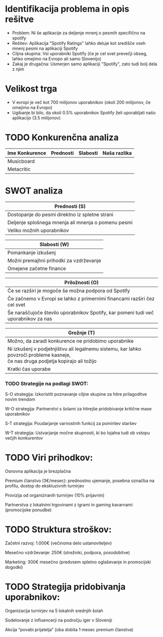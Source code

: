 # Identifikacija problema in opis rešitve
- Problem: Ni še aplikacije za deljenje mnenj o pesmih specifično na spotify
- Rešitev: Aplikacija "Spotify Ratings" lahko deluje kot središče vseh mnenj pesmi na aplikaciji Spotify
- Ciljna skupina: Vsi uporabniki Spotify (če je cel svet prevečji obseg, lahko omejimo na Evropo ali samo Slovenijo)
- Zakaj je drugačna: Usmerjen samo aplikaciji "Spotify", zato tudi bolj dela z njim

# Velikost trga
- V evropi je več kot 700 milijonov uporabnikov (okoli 200 milijonov, če omejimo na Evropo)
- Ugibanje bi bilo, da okoli 0.5% uporabnikov Spotify želi uporabljati našo aplikacijo (3.5 milijonov)

# TODO Konkurenčna analiza
| Ime Konkurence | Prednosti | Slabosti | Naša razlika |
|---------|---------|---------|---------|
| Musicboard |  |  |  |
| Metacritic |  |  |  |

# SWOT analiza
| Prednosti (S) |
|----------|
| Dostopanje do pesmi direktno iz spletne strani |
| Deljenje splošnega mnenja ali mnenja o pomenu pesmi |
| Veliko možnih uporabnikov |

| Slabosti (W) |
|----------|
| Pomankanje izkušenj |
| Možni premajhni prihodki za vzdrževanje |
| Omejene začetne finance |

| Priložnosti (O) |
|----------|
| Če se razširi je mogoče še možna podpora od Spotify |
| Če začnemo v Evropi se lahko z primernimi financami razširi čez cel svet |
| Še naraščujoče število uporabnikov Spotify, kar pomeni tudi več uporabnikov za nas |

| Grožnje (T) |
|----------|
| Možno, da zaradi konkurence ne pridobimo uporabnike |
| Ni izkušenj v podjetnjištvu ali legalnemu sistemu, kar lahko povzroči probleme kasneje,<br> če nas druga podjetja kopirajo ali tožijo |
| Kratki čas uporabe |

### TODO Strategije na podlagi SWOT:

S-O strategija: Izkoristiti poznavanje ciljne skupine za hitre prilagoditve novim trendom

W-O strategija: Partnerstvi s šolami za hitrejše pridobivanje kritične mase uporabnikov

S-T strategija: Poudarjanje varnostnih funkcij za pomiritev staršev

W-T strategija: Ustvarjanje močne skupnosti, ki bo lojalna tudi ob vstopu večjih konkurentov


# TODO Viri prihodkov:

Osnovna aplikacija je brezplačna

Premium članstvo (3€/mesec): prednostno ujemanje, posebna označba na profilu, dostop do ekskluzivnih turnirjev

Provizija od organiziranih turnirjev (10% prijavnin)

Partnerstva z lokalnimi trgovinami z igrami in gaming kavarnami (promocijske ponudbe)

# TODO Struktura stroškov:

Začetni razvoj: 1.000€ (večinoma delo ustanoviteljev)

Mesečno vzdrževanje: 250€ (strežniki, podpora, posodobitve)

Marketing: 300€ mesečno (predvsem spletno oglaševanje in promocijski dogodki)

# TODO Strategija pridobivanja uporabnikov:

Organizacija turnirjev na 5 lokalnih srednjih šolah

Sodelovanje z influencerji na področju iger v Sloveniji

Akcija “povabi prijatelja” (oba dobita 1 mesec premium članstva)


